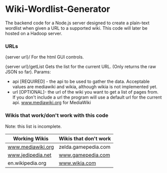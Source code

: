    # Wiki-Wordlist-Generator
The backend code for a Node.js server designed to create a plain-text wordlist when given a URL to a supported wiki. This code will later be hosted on a Hadoop server.

### URLs
{server url}/
For the html GUI controls.

{server url}/getList
Gets the list for the current URL. (Only returns the raw JSON so far).
Params:
* api [REQUIRED] - the api to be used to gather the data. Acceptable values are mediawiki and wikia, although wikia is not implemented yet.
* url [OPTIONAL]- the url of the wiki you want to get a list of pages from. If you don't include a url the program will use a default url for the current api. www.mediawiki.org for MediaWiki

### Wikis that work/don't work with this code
Note: this list is incomplete.

|  Working Wikis    | Wikis that don't work |
| ----------------- | --------------------- |
| www.mediawiki.org | zelda.gamepedia.com   |
| www.jedipedia.net | www.gamepedia.com     |
| en.wikipedia.org  | www.wikia.com         |
